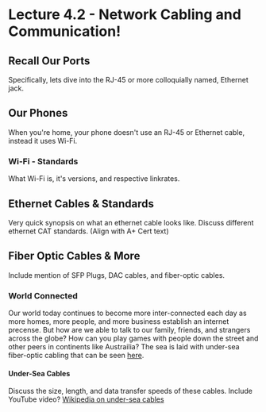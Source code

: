 # Lecture 4.2 - Network Cabling and Communication!

## Recall Our Ports
Specifically, lets dive into the RJ-45 or more colloquially named, Ethernet jack.

## Our Phones
When you're home, your phone doesn't use an RJ-45 or Ethernet cable, instead it uses Wi-Fi.

### Wi-Fi - Standards
What Wi-Fi is, it's versions, and respective linkrates.

## Ethernet Cables & Standards
Very quick synopsis on what an ethernet cable looks like.
Discuss different ethernet CAT standards. (Align with A+ Cert text)

## Fiber Optic Cables & More
Include mention of SFP Plugs, DAC cables, and fiber-optic cables.

### World Connected
Our world today continues to become more inter-connected each day as more homes, more people, and more business establish an internet precense. But how are we able to talk to our family, friends, and strangers across the globe? How can you play games with people down the street and other peers in continents like Austrailia? The sea is laid with under-sea fiber-optic cabling that can be seen [here](https://www.submarinecablemap.com/).

#### Under-Sea Cables
Discuss the size, length, and data transfer speeds of these cables. Include YouTube video? [Wikipedia on under-sea cables](https://en.wikipedia.org/wiki/Submarine_communications_cable)
